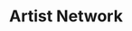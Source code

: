 ---
link: 'https://www.google.co.uk'
title: 'Artist Network'
cover_image: '/images/projects/image1.jpg'
status: 'Completed'
live: 'Partially'
excerpt: 'Test'
order: 2
---